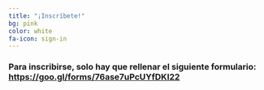 ```yaml
---
title: "¡Inscríbete!"
bg: pink
color: white
fa-icon: sign-in
---
```


### Para inscribirse, solo hay que rellenar el siguiente formulario: https://goo.gl/forms/76ase7uPcUYfDKI22
